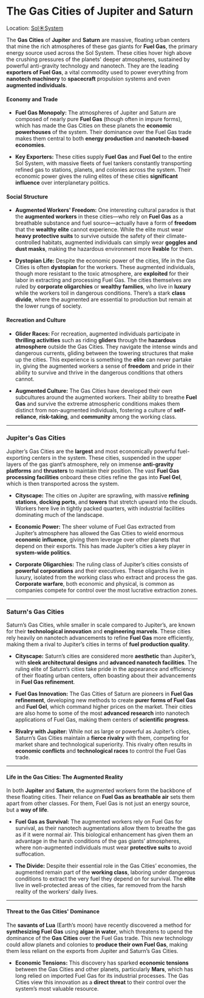 # The Gas Cities of Jupiter and Saturn
Location: [Sol☀️System](Sol☀️System.md)

The **Gas Cities** of **Jupiter** and **Saturn** are massive, floating urban centers that mine the rich atmospheres of these gas giants for **Fuel Gas**, the primary energy source used across the Sol System. These cities hover high above the crushing pressures of the planets' deeper atmospheres, sustained by powerful anti-gravity technology and nanotech. They are the leading **exporters of Fuel Gas**, a vital commodity used to power everything from **nanotech machinery** to **spacecraft** propulsion systems and even **augmented individuals**.

#### **Economy and Trade**

- **Fuel Gas Monopoly:** The atmospheres of Jupiter and Saturn are composed of nearly pure **Fuel Gas** (though often in impure forms), which has made the Gas Cities on these planets the **economic powerhouses** of the system. Their dominance over the Fuel Gas trade makes them central to both **energy production** and **nanotech-based economies**.
    
- **Key Exporters:** These cities supply **Fuel Gas** and **Fuel Gel** to the entire Sol System, with massive fleets of fuel tankers constantly transporting refined gas to stations, planets, and colonies across the system. Their economic power gives the ruling elites of these cities **significant influence** over interplanetary politics.
    

#### **Social Structure**

- **Augmented Workers' Freedom:** One interesting cultural paradox is that the **augmented workers** in these cities—who rely on **Fuel Gas** as a breathable substance and fuel source—actually have a form of **freedom** that the **wealthy elite** cannot experience. While the elite must wear **heavy protective suits** to survive outside the safety of their climate-controlled habitats, augmented individuals can simply wear **goggles and dust masks**, making the hazardous environment more **livable** for them.
    
- **Dystopian Life:** Despite the economic power of the cities, life in the Gas Cities is often **dystopian** for the workers. These augmented individuals, though more resistant to the toxic atmosphere, are **exploited** for their labor in extracting and processing Fuel Gas. The cities themselves are ruled by **corporate oligarchies** or **wealthy families**, who live in **luxury** while the workers toil in dangerous conditions. There’s a stark **class divide**, where the augmented are essential to production but remain at the lower rungs of society.
    

#### **Recreation and Culture**

- **Glider Races:** For recreation, augmented individuals participate in **thrilling activities** such as riding **gliders** through the **hazardous atmosphere** outside the Gas Cities. They navigate the intense winds and dangerous currents, gliding between the towering structures that make up the cities. This experience is something the **elite** can never partake in, giving the augmented workers a sense of **freedom** and pride in their ability to survive and thrive in the dangerous conditions that others cannot.
    
- **Augmented Culture:** The Gas Cities have developed their own subcultures around the augmented workers. Their ability to breathe **Fuel Gas** and survive the extreme atmospheric conditions makes them distinct from non-augmented individuals, fostering a culture of **self-reliance**, **risk-taking**, and **community** among the working class.
    

---

### **Jupiter's Gas Cities**

Jupiter’s Gas Cities are the **largest** and most economically powerful fuel-exporting centers in the system. These cities, suspended in the upper layers of the gas giant’s atmosphere, rely on immense **anti-gravity platforms** and **thrusters** to maintain their position. The vast **Fuel Gas processing facilities** onboard these cities refine the gas into **Fuel Gel**, which is then transported across the system.

- **Cityscape:** The cities on Jupiter are sprawling, with massive **refining stations**, **docking ports**, and **towers** that stretch upward into the clouds. Workers here live in tightly packed quarters, with industrial facilities dominating much of the landscape.
    
- **Economic Power:** The sheer volume of Fuel Gas extracted from Jupiter’s atmosphere has allowed the Gas Cities to wield enormous **economic influence**, giving them leverage over other planets that depend on their exports. This has made Jupiter’s cities a key player in **system-wide politics**.
    
- **Corporate Oligarchies:** The ruling class of Jupiter’s cities consists of **powerful corporations** and their executives. These oligarchs live in luxury, isolated from the working class who extract and process the gas. **Corporate warfare**, both economic and physical, is common as companies compete for control over the most lucrative extraction zones.
    

---

### **Saturn's Gas Cities**

Saturn’s Gas Cities, while smaller in scale compared to Jupiter’s, are known for their **technological innovation** and **engineering marvels**. These cities rely heavily on nanotech advancements to refine **Fuel Gas** more efficiently, making them a rival to Jupiter’s cities in terms of **fuel production quality**.

- **Cityscape:** Saturn’s cities are considered more **aesthetic** than Jupiter’s, with **sleek architectural designs** and **advanced nanotech facilities**. The ruling elite of Saturn’s cities take pride in the appearance and efficiency of their floating urban centers, often boasting about their advancements in **Fuel Gas refinement**.
    
- **Fuel Gas Innovation:** The Gas Cities of Saturn are pioneers in **Fuel Gas refinement**, developing new methods to create **purer forms of Fuel Gas** and **Fuel Gel**, which command higher prices on the market. Their cities are also home to some of the most **advanced research** into nanotech applications of Fuel Gas, making them centers of **scientific progress**.
    
- **Rivalry with Jupiter:** While not as large or powerful as Jupiter’s cities, Saturn’s Gas Cities maintain a **fierce rivalry** with them, competing for market share and technological superiority. This rivalry often results in **economic conflicts** and **technological races** to control the Fuel Gas trade.
    

---

#### **Life in the Gas Cities: The Augmented Reality**

In both **Jupiter** and **Saturn**, the augmented workers form the backbone of these floating cities. Their reliance on **Fuel Gas as breathable air** sets them apart from other classes. For them, Fuel Gas is not just an energy source, but a **way of life**.

- **Fuel Gas as Survival:** The augmented workers rely on Fuel Gas for survival, as their nanotech augmentations allow them to breathe the gas as if it were normal air. This biological enhancement has given them an advantage in the harsh conditions of the gas giants’ atmospheres, where non-augmented individuals must wear **protective suits** to avoid suffocation.
    
- **The Divide:** Despite their essential role in the Gas Cities’ economies, the augmented remain part of the **working class**, laboring under dangerous conditions to extract the very fuel they depend on for survival. The **elite** live in well-protected areas of the cities, far removed from the harsh reality of the workers’ daily lives.
    

---

#### **Threat to the Gas Cities' Dominance**

The **savants of Lua** (Earth’s moon) have recently discovered a method for **synthesizing Fuel Gas** using **algae in water**, which threatens to upend the dominance of the **Gas Cities** over the Fuel Gas trade. This new technology could allow planets and colonies to **produce their own Fuel Gas**, making them less reliant on the exports from Jupiter and Saturn’s Gas Cities.

- **Economic Tensions:** This discovery has sparked **economic tensions** between the Gas Cities and other planets, particularly **Mars**, which has long relied on imported Fuel Gas for its industrial processes. The Gas Cities view this innovation as a **direct threat** to their control over the system’s most valuable resource.
